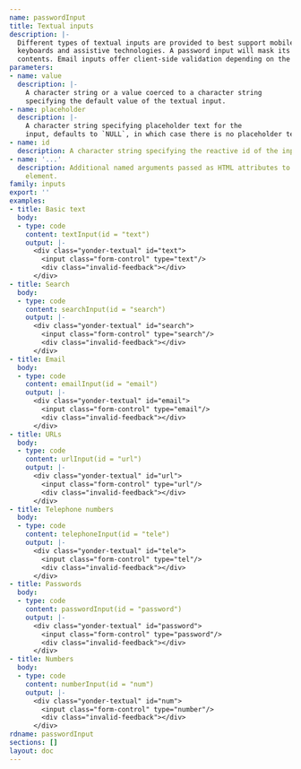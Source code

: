 ```yaml
---
name: passwordInput
title: Textual inputs
description: |-
  Different types of textual inputs are provided to best support mobile
  keyboards and assistive technologies. A password input will mask its
  contents. Email inputs offer client-side validation depending on the browser.
parameters:
- name: value
  description: |-
    A character string or a value coerced to a character string
    specifying the default value of the textual input.
- name: placeholder
  description: |-
    A character string specifying placeholder text for the
    input, defaults to `NULL`, in which case there is no placeholder text.
- name: id
  description: A character string specifying the reactive id of the input.
- name: '...'
  description: Additional named arguments passed as HTML attributes to the parent
    element.
family: inputs
export: ''
examples:
- title: Basic text
  body:
  - type: code
    content: textInput(id = "text")
    output: |-
      <div class="yonder-textual" id="text">
        <input class="form-control" type="text"/>
        <div class="invalid-feedback"></div>
      </div>
- title: Search
  body:
  - type: code
    content: searchInput(id = "search")
    output: |-
      <div class="yonder-textual" id="search">
        <input class="form-control" type="search"/>
        <div class="invalid-feedback"></div>
      </div>
- title: Email
  body:
  - type: code
    content: emailInput(id = "email")
    output: |-
      <div class="yonder-textual" id="email">
        <input class="form-control" type="email"/>
        <div class="invalid-feedback"></div>
      </div>
- title: URLs
  body:
  - type: code
    content: urlInput(id = "url")
    output: |-
      <div class="yonder-textual" id="url">
        <input class="form-control" type="url"/>
        <div class="invalid-feedback"></div>
      </div>
- title: Telephone numbers
  body:
  - type: code
    content: telephoneInput(id = "tele")
    output: |-
      <div class="yonder-textual" id="tele">
        <input class="form-control" type="tel"/>
        <div class="invalid-feedback"></div>
      </div>
- title: Passwords
  body:
  - type: code
    content: passwordInput(id = "password")
    output: |-
      <div class="yonder-textual" id="password">
        <input class="form-control" type="password"/>
        <div class="invalid-feedback"></div>
      </div>
- title: Numbers
  body:
  - type: code
    content: numberInput(id = "num")
    output: |-
      <div class="yonder-textual" id="num">
        <input class="form-control" type="number"/>
        <div class="invalid-feedback"></div>
      </div>
rdname: passwordInput
sections: []
layout: doc
---
```

